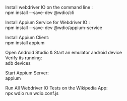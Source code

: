 Install webdriver IO on the command line : \
npm install --save-dev @wdio/cli

Install Appium Service for Webdriver IO : \
npm install --save-dev @wdio/appium-service

Install Appium Client: \
npm install appium

Open Android Studio & Start an emulator android device\
Verify its running:\
adb devices

Start Appium Server:\
appium

Run All Webdriver IO Tests on the Wikipedia App:\
npx wdio run wdio.conf.js


